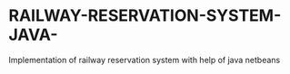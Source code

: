 # RAILWAY-RESERVATION-SYSTEM-JAVA-
Implementation of railway reservation system with help of java netbeans
